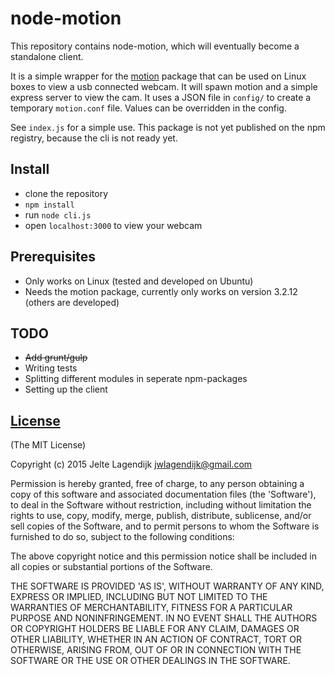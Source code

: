 node-motion
=================

This repository contains node-motion, which will eventually become a standalone client.

It is a simple wrapper for the [motion](http://www.lavrsen.dk/foswiki/bin/view/Motion) package that can be used on Linux boxes to view a usb connected webcam. It will spawn motion and a simple express server to view the cam. It uses a JSON file in `config/` to create a temporary `motion.conf` file. Values can be overridden in the config.

See `index.js` for a simple use. This package is not yet published on the npm registry, because the cli is not ready yet.

Install
-------------

* clone the repository
* ```npm install```
* run ```node cli.js```
* open `localhost:3000` to view your webcam

Prerequisites
--------------

* Only works on Linux (tested and developed on Ubuntu)
* Needs the motion package, currently only works on version 3.2.12 (others are developed)

TODO
--------------
* ~~Add grunt/gulp~~
* Writing tests
* Splitting different modules in seperate npm-packages
* Setting up the client

## [License](https://github.com/j3lte/node-motion/blob/master/LICENSE)

(The MIT License)

Copyright (c) 2015 Jelte Lagendijk <jwlagendijk@gmail.com>

Permission is hereby granted, free of charge, to any person obtaining a copy of this software and associated documentation files (the 'Software'), to deal in the Software without restriction, including without limitation the rights to use, copy, modify, merge, publish, distribute, sublicense, and/or sell copies of the Software, and to permit persons to whom the Software is furnished to do so, subject to the following conditions:

The above copyright notice and this permission notice shall be included in all copies or substantial portions of the Software.

THE SOFTWARE IS PROVIDED 'AS IS', WITHOUT WARRANTY OF ANY KIND, EXPRESS OR IMPLIED, INCLUDING BUT NOT LIMITED TO THE WARRANTIES OF MERCHANTABILITY, FITNESS FOR A PARTICULAR PURPOSE AND NONINFRINGEMENT. IN NO EVENT SHALL THE AUTHORS OR COPYRIGHT HOLDERS BE LIABLE FOR ANY CLAIM, DAMAGES OR OTHER LIABILITY, WHETHER IN AN ACTION OF CONTRACT, TORT OR OTHERWISE, ARISING FROM, OUT OF OR IN CONNECTION WITH THE SOFTWARE OR THE USE OR OTHER DEALINGS IN THE SOFTWARE.